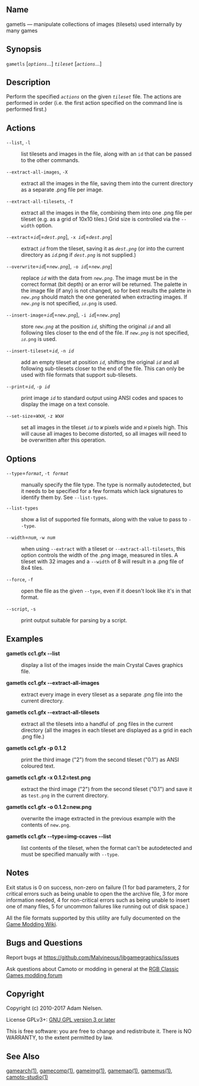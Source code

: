 <!--@
TITLE=gametls manpage
-->
<html xmlns="http://www.w3.org/1999/xhtml"><head><meta http-equiv="Content-Type" content="text/html; charset=UTF-8" /><title>gametls</title><meta name="generator" content="DocBook XSL Stylesheets Vsnapshot" /></head><body><div class="refentry"><a id="gametls"></a><div class="titlepage"></div><div class="refnamediv"><a id="name"></a><h2>Name</h2><p>gametls — 
			manipulate collections of images (tilesets) used internally by many games
		</p></div><div class="refsynopsisdiv"><h2>Synopsis</h2><div class="cmdsynopsis"><p><code class="command">gametls</code>  [<em class="replaceable"><code>options</code></em>...]  <em class="replaceable"><code>tileset</code></em>  [<em class="replaceable"><code>actions</code></em>...]</p></div></div><div class="refsect1"><a id="description"></a><h2>Description</h2><p>
			Perform the specified <em class="replaceable"><code>actions</code></em> on the given
			<em class="replaceable"><code>tileset</code></em> file.  The actions are performed in order
			(i.e. the first action specified on the command line is performed first.)
		</p></div><div class="refsect1"><a id="actions"></a><h2>Actions</h2><div class="variablelist"><dl class="variablelist"><dt><span class="term"><code class="option">--list</code>, </span><span class="term"><code class="option">-l</code></span></dt><dd><p>
						list tilesets and images in the file, along with an
						<code class="varname">id</code> that can be passed to the other commands.
					</p></dd><dt><span class="term"><code class="option">--extract-all-images</code>, </span><span class="term"><code class="option">-X</code></span></dt><dd><p>
						extract all the images in the file, saving them into the current
						directory as a separate .png file per image.
					</p></dd><dt><span class="term"><code class="option">--extract-all-tilesets</code>, </span><span class="term"><code class="option">-T</code></span></dt><dd><p>
						extract all the images in the file, combining them into one .png
						file per tileset (e.g. as a grid of 10x10 tiles.)  Grid size is
						controlled via the <code class="option">--width</code> option.
					</p></dd><dt><span class="term"><code class="option">--extract</code>=<em class="replaceable"><code>id</code></em>[<span class="optional">=<em class="replaceable"><code>dest.png</code></em></span>], </span><span class="term"><code class="option">-x </code><em class="replaceable"><code>id</code></em>[<span class="optional">=<em class="replaceable"><code>dest.png</code></em></span>]</span></dt><dd><p>
						extract <em class="replaceable"><code>id</code></em> from the tileset, saving it
						as <em class="replaceable"><code>dest.png</code></em> (or into the current
						directory as <em class="replaceable"><code>id</code></em>.png if
						<em class="replaceable"><code>dest.png</code></em> is not supplied.)
					</p></dd><dt><span class="term"><code class="option">--overwrite</code>=<em class="replaceable"><code>id</code></em>[<span class="optional">=<em class="replaceable"><code>new.png</code></em></span>], </span><span class="term"><code class="option">-o </code><em class="replaceable"><code>id</code></em>[<span class="optional">=<em class="replaceable"><code>new.png</code></em></span>]</span></dt><dd><p>
						replace <em class="replaceable"><code>id</code></em> with the data from
						<em class="replaceable"><code>new.png</code></em>.  The image must be in the
						correct format (bit depth) or an error will be returned.  The
						palette in the image file (if any) is not changed, so for best
						results the palette in <em class="replaceable"><code>new.png</code></em> should
						match the one generated when extracting images.  If
						<em class="replaceable"><code>new.png</code></em> is not specified,
						<code class="literal"><em class="replaceable"><code>id</code></em>.png</code> is used.
					</p></dd><dt><span class="term"><code class="option">--insert-image</code>=<em class="replaceable"><code>id</code></em>[<span class="optional">=<em class="replaceable"><code>new.png</code></em></span>], </span><span class="term"><code class="option">-i </code><em class="replaceable"><code>id</code></em>[<span class="optional">=<em class="replaceable"><code>new.png</code></em></span>]</span></dt><dd><p>
						store <em class="replaceable"><code>new.png</code></em> at the position
						<em class="replaceable"><code>id</code></em>, shifting the original
						<em class="replaceable"><code>id</code></em> and all following tiles
						closer to the end of the file.  If
						<em class="replaceable"><code>new.png</code></em> is not specified,
						<code class="literal"><em class="replaceable"><code>id</code></em>.png</code> is used.
					</p></dd><dt><span class="term"><code class="option">--insert-tileset</code>=<em class="replaceable"><code>id</code></em>, </span><span class="term"><code class="option">-n </code><em class="replaceable"><code>id</code></em></span></dt><dd><p>
						add an empty tileset at position <em class="replaceable"><code>id</code></em>,
						shifting the original <em class="replaceable"><code>id</code></em> and all
						following sub-tilesets closer to the end of the file.  This can only
						be used with file formats that support sub-tilesets.
					</p></dd><dt><span class="term"><code class="option">--print</code>=<em class="replaceable"><code>id</code></em>, </span><span class="term"><code class="option">-p </code><em class="replaceable"><code>id</code></em></span></dt><dd><p>
						print image <em class="replaceable"><code>id</code></em> to standard output using
						ANSI codes and spaces to display the image on a text console.
					</p></dd><dt><span class="term"><code class="option">--set-size</code>=<em class="replaceable"><code>W</code></em>x<em class="replaceable"><code>H</code></em>, </span><span class="term"><code class="option">-z </code><em class="replaceable"><code>W</code></em>x<em class="replaceable"><code>H</code></em></span></dt><dd><p>
						set all images in the tileset <em class="replaceable"><code>id</code></em> to
						<em class="replaceable"><code>W</code></em> pixels wide and
						<em class="replaceable"><code>H</code></em> pixels high.  This will cause all
						images to become distorted, so all images will need to be
						overwritten after this operation.
					</p></dd></dl></div></div><div class="refsect1"><a id="options"></a><h2>Options</h2><div class="variablelist"><dl class="variablelist"><dt><span class="term"><code class="option">--type</code>=<em class="replaceable"><code>format</code></em>, </span><span class="term"><code class="option">-t </code><em class="replaceable"><code>format</code></em></span></dt><dd><p>
						manually specify the file type.  The type is normally autodetected,
						but it needs to be specified for a few formats which lack signatures
						to identify them by.  See <code class="option">--list-types</code>.
					</p></dd><dt><span class="term"><code class="option">--list-types</code></span></dt><dd><p>
						show a list of supported file formats, along with the value to pass
						to <code class="option">--type</code>.
					</p></dd><dt><span class="term"><code class="option">--width</code>=<em class="replaceable"><code>num</code></em>, </span><span class="term"><code class="option">-w </code><em class="replaceable"><code>num</code></em></span></dt><dd><p>
						when using <code class="option">--extract</code> with a tileset or
						<code class="option">--extract-all-tilesets</code>, this option controls the
						width of the .png image, measured in tiles.  A tileset with 32
						images and a <code class="option">--width</code> of 8 will result in a .png
						file of 8x4 tiles.
					</p></dd><dt><span class="term"><code class="option">--force</code>, </span><span class="term"><code class="option">-f</code></span></dt><dd><p>
						open the file as the given <code class="option">--type</code>, even if it
						doesn't look like it's in that format.
					</p></dd><dt><span class="term"><code class="option">--script</code>, </span><span class="term"><code class="option">-s</code></span></dt><dd><p>
						print output suitable for parsing by a script.
					</p></dd></dl></div></div><div class="refsect1"><a id="examples"></a><h2>Examples</h2><div class="variablelist"><dl class="variablelist"><dt><span class="term"><span class="command"><strong>gametls cc1.gfx --list</strong></span></span></dt><dd><p>
						display a list of the images inside the main Crystal Caves graphics
						file.
					</p></dd><dt><span class="term"><span class="command"><strong>gametls cc1.gfx --extract-all-images</strong></span></span></dt><dd><p>
						extract every image in every tileset as a separate .png file into
						the current directory.
					</p></dd><dt><span class="term"><span class="command"><strong>gametls cc1.gfx --extract-all-tilesets</strong></span></span></dt><dd><p>
						extract all the tilesets into a handful of .png files in the current
						directory (all the images in each tileset are displayed as a grid in
						each .png file.)
					</p></dd><dt><span class="term"><span class="command"><strong>gametls cc1.gfx -p 0.1.2</strong></span></span></dt><dd><p>
						print the third image ("2") from the second tileset ("0.1") as
						ANSI coloured text.
					</p></dd><dt><span class="term"><span class="command"><strong>gametls cc1.gfx -x 0.1.2=test.png</strong></span></span></dt><dd><p>
						extract the third image ("2") from the second tileset ("0.1") and
						save it as <code class="literal">test.png</code> in the current directory.
					</p></dd><dt><span class="term"><span class="command"><strong>gametls cc1.gfx -o 0.1.2=new.png</strong></span></span></dt><dd><p>
						overwrite the image extracted in the previous example with the
						contents of <code class="literal">new.png</code>.
					</p></dd><dt><span class="term"><span class="command"><strong>gametls cc1.gfx --type=img-ccaves --list</strong></span></span></dt><dd><p>
						list contents of the tileset, when the format can't be autodetected
						and must be specified manually with <code class="option">--type</code>.
					</p></dd></dl></div></div><div class="refsect1"><a id="notes"></a><h2>Notes</h2><p>
			Exit status is <span class="returnvalue">0</span> on success,
			<span class="returnvalue">non-zero</span> on failure (<span class="returnvalue">1</span>
			for bad parameters, <span class="returnvalue">2</span> for critical errors such
			as being unable to open the the archive file, <span class="returnvalue">3</span>
			for more information needed, <span class="returnvalue">4</span> for non-critical
			errors such as being unable to insert one of many files,
			<span class="returnvalue">5</span> for uncommon failures like running out of disk
			space.)
		</p><p>
			All the file formats supported by this utility are fully documented on the
			<a class="ulink" href="http://www.shikadi.net/moddingwiki" target="_top">Game Modding Wiki</a>.
		</p></div><div class="refsect1"><a id="bugs"></a><h2>Bugs and Questions</h2><p>
			Report bugs at
			<a class="ulink" href="https://github.com/Malvineous/libgamegraphics/issues" target="_top">https://github.com/Malvineous/libgamegraphics/issues</a></p><p>
			Ask questions about Camoto or modding in general at the <a class="ulink" href="http://www.classicdosgames.com/forum/viewforum.php?f=25" target="_top">RGB
			Classic Games modding forum</a></p></div><div class="refsect1"><a id="copyright"></a><h2>Copyright</h2><p>
			Copyright (c) 2010-2017 Adam Nielsen.
		</p><p>
			License GPLv3+: <a class="ulink" href="http://gnu.org/licenses/gpl.html" target="_top">GNU GPL
			version 3 or later</a></p><p>
			This is free software: you are free to change and redistribute it.
			There is NO WARRANTY, to the extent permitted by law.
		</p></div><div class="refsect1"><a id="seealso"></a><h2>See Also</h2><span class="simplelist"><a class="citerefentry" href="../manpage-gamearch"><span class="citerefentry"><span class="refentrytitle">gamearch</span>(1)</span></a>, <a class="citerefentry" href="../manpage-gamecomp"><span class="citerefentry"><span class="refentrytitle">gamecomp</span>(1)</span></a>, <a class="citerefentry" href="../manpage-gameimg"><span class="citerefentry"><span class="refentrytitle">gameimg</span>(1)</span></a>, <a class="citerefentry" href="../manpage-gamemap"><span class="citerefentry"><span class="refentrytitle">gamemap</span>(1)</span></a>, <a class="citerefentry" href="../manpage-gamemus"><span class="citerefentry"><span class="refentrytitle">gamemus</span>(1)</span></a>, <a class="citerefentry" href="../manpage-camoto-studio"><span class="citerefentry"><span class="refentrytitle">camoto-studio</span>(1)</span></a></span></div></div></body></html>
